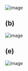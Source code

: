 ![image](https://github.com/user-attachments/assets/496b33fc-52a5-42a0-90be-c3adef5944e9)  
## (b)

![image](https://github.com/user-attachments/assets/f00598b9-f316-4f1f-923d-1f3af434da9c)


## (e)

![image](https://github.com/user-attachments/assets/c3fb478e-83a6-40df-9807-332e22b889a6)
